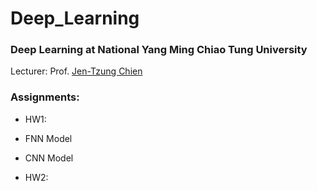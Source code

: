 # Deep_Learning
### Deep Learning at National Yang Ming Chiao Tung University
Lecturer: Prof. [Jen-Tzung Chien](https://dee.nycu.edu.tw/teachers.php?pa=getItem&teacher_id=19&locale=tw)

### Assignments:

- HW1:
 - FNN Model
 - CNN Model

- HW2:

